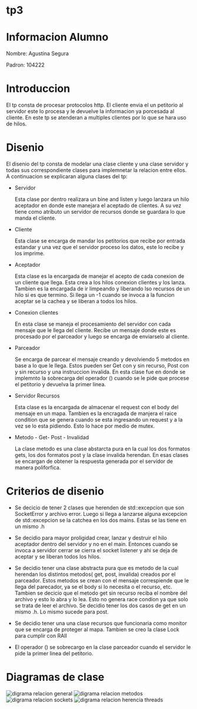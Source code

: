 # tp3

# Informacion Alumno

  Nombre: Agustina Segura

  Padron: 104222

# Introduccion

   El tp consta de procesar protocolos http. El cliente envia el un
   petitorio al servidor este lo procesa y le devuelve la informacion
   ya porcesada al cliente.
   En este tp se atenderan a multiples clientes por lo que se hara uso
   de hilos.

# Disenio

   El disenio del tp consta de modelar una clase cliente y una clase
   servidor y todas sus correspondiente clases para implemnetar la
   relacion entre ellos. A continuacion se explicaran alguna clases del tp:

   * Servidor

     Esta clase por dentro realizara un bine and listen y luego lanzara
     un hilo aceptador en donde este manejara el aceptado de clientes. A su
     vez tiene como atributo un servidor de recursos donde se guardara lo que
     manda el cliente.

   * Cliente

     Esta clase se encarga de mandar los petitorios que recibe por entrada
     estandar y una vez que el servidor proceso los datos, este lo recibe y
     los imprime.

   * Aceptador

     Esta clase es la encargada de manejar el acepto de cada conexion de
     un cliente que llega. Esta crea a los hilos conexion clientes y los lanza.
     Tambien es la encargada de ir limpeando y liberando lso recursos de un hilo
     si es que termino. Si llega un -1 cuando se invoca a la funcion aceptar
     se la cachea y se liberan a todos los hilos.

   * Conexion clientes

     En esta clase se maneja el procesamiento del servidor con cada mensaje
     que le llega del cliente. Recibe un mensaje donde este es procesado
     por el parceador y luego se encarga de enviarselo al cliente.

   * Parceador

     Se encarga de parcear el mensaje creando y devolviendo 5 metodos en base
     a lo que le llega. Estos pueden ser Get con y sin recurso, Post con y sin
     recurso y una instruccion invalida. En esta clase fue en donde se
     implemnto la sobrecarga del operador () cuando se le pide que procese
     el petitorio y devuelva la primer linea.

   * Servidor Recursos

     Esta clase es la encargada de almacenar el request con el body del mensaje
     en un mapa. Tambien es la encragada de manjera el raice condition que se
     genera cuando se esta  ingresando un request y a la vez se lo esta pidiendo.
     Esto lo hace por medio de mutex.

   * Metodo - Get- Post - Invalidad

     La clase metodo es una clase abstarcta pura en la cual los dos formatos
     gets, los dos formatos post y la clase invalida herendan.
     En esas clases se encargan de obtener la respuesta generada por el servidor
     de manera poliforfica.

# Criterios de disenio

  * Se decicio de tener 2 clases que herenden de std::excepcion que son SocketError
    y archivo error. Luego si llega a lanzarse alguna excepcion de std::excepcion
    se la catchea en los dos mains. Estas se las tiene en un mismo .h

  * Se decidio para mayor proligidad crear, lanzar y destruir el hilo aceptador
    dentro del servidor y no en el main. Entonces cuando se invoca a servidor
    cerrar se cierra el socket listener y ahi se deja de aceptar y se liberan
    todos los hilos.

  * Se decidio tener una clase abstracta pura que es metodo de la cual herendan
    los distintos metodos( get, post, invalida) creados por el parceador. Estos
    metodos se crean con el mensaje correspiende que le llega del parecador, ya
    se el body si lo necesita o el recurso, etc.
    Tambien se decicio que el metodo get sin recurso reciba el nombre del archivo
    y esto lo abra y lo lea. Esto no genera race condion ya que solo se trata de
    leer el archivo.
    Se decidio tener los dos casos de get en un mismo .h. Lo mismo sucede para
    post.

  * Se decidio tener una una clase recursos que funcionaria como monitor que se
    encarga de proteger al mapa. Tambien se creo la clase Lock para cumplir con
    RAII

  * El operador () se sobrecargo en la clase parceador cuando el servidor
    le pide la primer linea del petitorio.

# Diagramas de clase

   ![digrama relacion general](https://github.com/agustinaa235/tp3/blob/main/relacion_principal.png)
   ![digrama relacion metodos](https://github.com/agustinaa235/tp3/blob/main/relacion_metodos.png)
   ![digrama relacion sockets](https://github.com/agustinaa235/tp3/blob/main/relacion_socket.png)
   ![digrama relacion herencia threads](https://github.com/agustinaa235/tp3/blob/main/herencia_thread.png)
